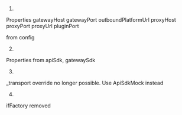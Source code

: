 1. 
Properties
gatewayHost
gatewayPort
outboundPlatformUrl
proxyHost
proxyPort
proxyUrl
pluginPort

from config

2. 
Properties from 
apiSdk, 
gatewaySdk

3.
_transport override no longer possible. Use ApiSdkMock instead

4.
ifFactory removed